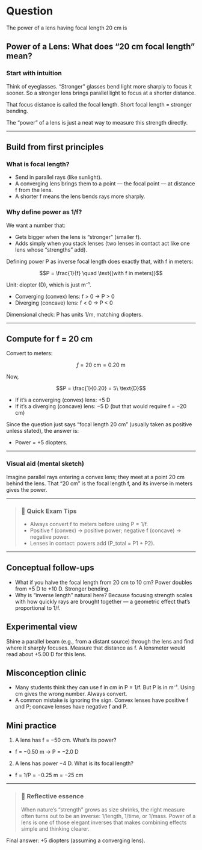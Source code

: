 # Question
The power of a lens having focal length $20$ cm is

## Power of a Lens: What does “20 cm focal length” mean?

### Start with intuition
Think of eyeglasses. “Stronger” glasses bend light more sharply to focus it sooner. So a stronger lens brings parallel light to focus at a shorter distance.

That focus distance is called the focal length. Short focal length = stronger bending.

The “power” of a lens is just a neat way to measure this strength directly.

---

## Build from first principles

### What is focal length?
- Send in parallel rays (like sunlight).
- A converging lens brings them to a point — the focal point — at distance f from the lens.
- A shorter f means the lens bends rays more sharply.

### Why define power as 1/f?
We want a number that:
- Gets bigger when the lens is “stronger” (smaller f).
- Adds simply when you stack lenses (two lenses in contact act like one lens whose “strengths” add).

Defining power P as inverse focal length does exactly that, with f in meters:
```math
P = \frac{1}{f} \quad \text{(with f in meters)}
```
Unit: diopter (D), which is just m⁻¹.

- Converging (convex) lens: f > 0 → P > 0
- Diverging (concave) lens: f < 0 → P < 0

Dimensional check: P has units 1/m, matching diopters.

---

## Compute for f = 20 cm

Convert to meters:
```math
f = 20\ \text{cm} = 0.20\ \text{m}
```
Now,
```math
P = \frac{1}{0.20} = 5\ \text{D}
```
- If it’s a converging (convex) lens: +5 D
- If it’s a diverging (concave) lens: −5 D (but that would require f = −20 cm)

Since the question just says “focal length 20 cm” (usually taken as positive unless stated), the answer is:
- Power = +5 diopters.

---

### Visual aid (mental sketch)
Imagine parallel rays entering a convex lens; they meet at a point 20 cm behind the lens. That “20 cm” is the focal length f, and its inverse in meters gives the power.

---

> ### 🧠 Quick Exam Tips
> - Always convert f to meters before using P = 1/f.
> - Positive f (convex) → positive power; negative f (concave) → negative power.
> - Lenses in contact: powers add (P_total = P1 + P2).

---

## Conceptual follow-ups
- What if you halve the focal length from 20 cm to 10 cm? Power doubles from +5 D to +10 D. Stronger bending.
- Why is “inverse length” natural here? Because focusing strength scales with how quickly rays are brought together — a geometric effect that’s proportional to 1/f.

## Experimental view
Shine a parallel beam (e.g., from a distant source) through the lens and find where it sharply focuses. Measure that distance as f. A lensmeter would read about +5.00 D for this lens.

## Misconception clinic
- Many students think they can use f in cm in P = 1/f. But P is in m⁻¹. Using cm gives the wrong number. Always convert.
- A common mistake is ignoring the sign. Convex lenses have positive f and P; concave lenses have negative f and P.

## Mini practice
1) A lens has f = −50 cm. What’s its power?
- f = −0.50 m → P = −2.0 D

2) A lens has power −4 D. What is its focal length?
- f = 1/P = −0.25 m = −25 cm

---

> ### 🌱 Reflective essence
> When nature’s “strength” grows as size shrinks, the right measure often turns out to be an inverse: 1/length, 1/time, or 1/mass. Power of a lens is one of those elegant inverses that makes combining effects simple and thinking clearer.

Final answer: +5 diopters (assuming a converging lens).